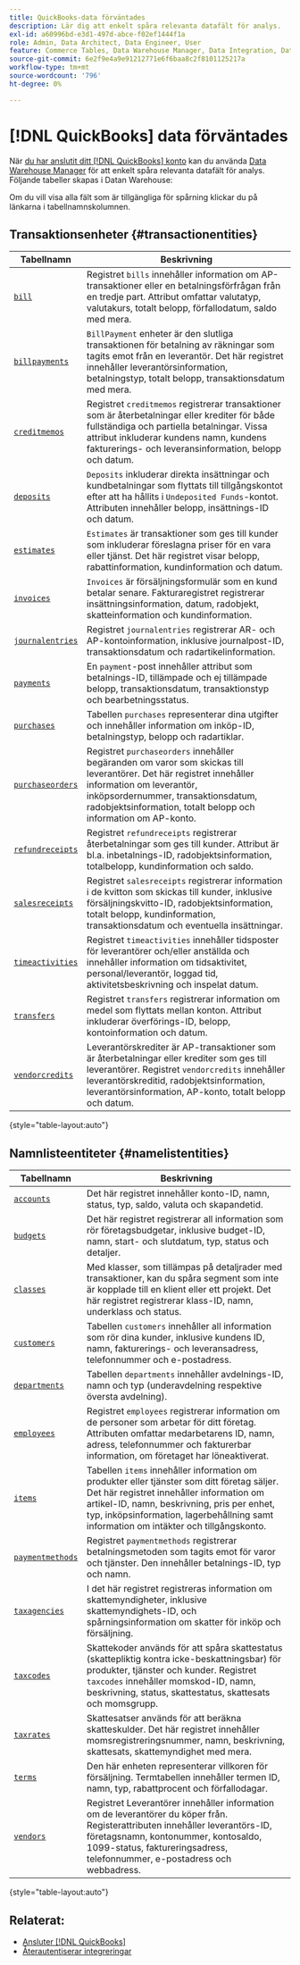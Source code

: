 ```yaml
---
title: QuickBooks-data förväntades
description: Lär dig att enkelt spåra relevanta datafält för analys.
exl-id: a60996bd-e3d1-497d-abce-f02ef1444f1a
role: Admin, Data Architect, Data Engineer, User
feature: Commerce Tables, Data Warehouse Manager, Data Integration, Data Import/Export
source-git-commit: 6e2f9e4a9e91212771e6f6baa8c2f8101125217a
workflow-type: tm+mt
source-wordcount: '796'
ht-degree: 0%

---
```


# [!DNL QuickBooks] data förväntades

När [du har anslutit ditt [!DNL QuickBooks] konto](../../../data-analyst/importing-data/integrations/quickbooks.md) kan du använda [Data Warehouse Manager](../../../data-analyst/data-warehouse-mgr/tour-dwm.md) för att enkelt spåra relevanta datafält för analys. Följande tabeller skapas i Datan Warehouse:

Om du vill visa alla fält som är tillgängliga för spårning klickar du på länkarna i tabellnamnskolumnen.

## Transaktionsenheter {#transactionentities}

| **Tabellnamn** | **Beskrivning** |
|-----|-----|
| [`bill`](https://developer.intuit.com/app/developer/qbo/docs/api/accounting/all-entities/Bill) | Registret `bills` innehåller information om AP-transaktioner eller en betalningsförfrågan från en tredje part. Attribut omfattar valutatyp, valutakurs, totalt belopp, förfallodatum, saldo med mera. |
| [`billpayments`](https://developer.intuit.com/app/developer/qbo/docs/api/accounting/all-entities/BillPayment) | `BillPayment` enheter är den slutliga transaktionen för betalning av räkningar som tagits emot från en leverantör. Det här registret innehåller leverantörsinformation, betalningstyp, totalt belopp, transaktionsdatum med mera. |
| [`creditmemos`](https://developer.intuit.com/app/developer/qbo/docs/api/accounting/all-entities/CreditMemo) | Registret `creditmemos` registrerar transaktioner som är återbetalningar eller krediter för både fullständiga och partiella betalningar. Vissa attribut inkluderar kundens namn, kundens fakturerings- och leveransinformation, belopp och datum. |
| [`deposits`](https://developer.intuit.com/app/developer/qbo/docs/api/accounting/all-entities/Deposit) | `Deposits` inkluderar direkta insättningar och kundbetalningar som flyttats till tillgångskontot efter att ha hållits i `Undeposited Funds`-kontot. Attributen innehåller belopp, insättnings-ID och datum. |
| [`estimates`](https://developer.intuit.com/app/developer/qbo/docs/api/accounting/all-entities/Estimate) | `Estimates` är transaktioner som ges till kunder som inkluderar föreslagna priser för en vara eller tjänst. Det här registret visar belopp, rabattinformation, kundinformation och datum. |
| [`invoices`](https://developer.intuit.com/app/developer/qbo/docs/api/accounting/all-entities/Invoice) | `Invoices` är försäljningsformulär som en kund betalar senare. Fakturaregistret registrerar insättningsinformation, datum, radobjekt, skatteinformation och kundinformation. |
| [`journalentries`](https://developer.intuit.com/app/developer/qbo/docs/api/accounting/all-entities/JournalEntry) | Registret `journalentries` registrerar AR- och AP-kontoinformation, inklusive journalpost-ID, transaktionsdatum och radartikelinformation. |
| [`payments`](https://developer.intuit.com/app/developer/qbo/docs/api/accounting/all-entities/Payment) | En `payment`-post innehåller attribut som betalnings-ID, tillämpade och ej tillämpade belopp, transaktionsdatum, transaktionstyp och bearbetningsstatus. |
| [`purchases`](https://developer.intuit.com/app/developer/qbo/docs/api/accounting/all-entities/Purchase) | Tabellen `purchases` representerar dina utgifter och innehåller information om inköp-ID, betalningstyp, belopp och radartiklar. |
| [`purchaseorders`](https://developer.intuit.com/app/developer/qbo/docs/api/accounting/all-entities/PurchaseOrder) | Registret `purchaseorders` innehåller begäranden om varor som skickas till leverantörer. Det här registret innehåller information om leverantör, inköpsordernummer, transaktionsdatum, radobjektsinformation, totalt belopp och information om AP-konto. |
| [`refundreceipts`](https://developer.intuit.com/app/developer/qbo/docs/api/accounting/all-entities/RefundReceipt) | Registret `refundreceipts` registrerar återbetalningar som ges till kunder. Attribut är bl.a. inbetalnings-ID, radobjektsinformation, totalbelopp, kundinformation och saldo. |
| [`salesreceipts`](https://developer.intuit.com/app/developer/qbo/docs/api/accounting/all-entities/SalesReceipt) | Registret `salesreceipts` registrerar information i de kvitton som skickas till kunder, inklusive försäljningskvitto-ID, radobjektsinformation, totalt belopp, kundinformation, transaktionsdatum och eventuella insättningar. |
| [`timeactivities`](https://developer.intuit.com/app/developer/qbo/docs/api/accounting/all-entities/TimeActivity) | Registret `timeactivities` innehåller tidsposter för leverantörer och/eller anställda och innehåller information om tidsaktivitet, personal/leverantör, loggad tid, aktivitetsbeskrivning och inspelat datum. |
| [`transfers`](https://developer.intuit.com/app/developer/qbo/docs/api/accounting/all-entities/Transfer) | Registret `transfers` registrerar information om medel som flyttats mellan konton. Attribut inkluderar överförings-ID, belopp, kontoinformation och datum. |
| [`vendorcredits`](https://developer.intuit.com/app/developer/qbo/docs/api/accounting/all-entities/VendorCredit) | Leverantörskrediter är AP-transaktioner som är återbetalningar eller krediter som ges till leverantörer. Registret `vendorcredits` innehåller leverantörskreditid, radobjektsinformation, leverantörsinformation, AP-konto, totalt belopp och datum. |

{style="table-layout:auto"}

## Namnlisteentiteter {#namelistentities}

| **Tabellnamn** | **Beskrivning** |
|-----|-----|
| [`accounts`](https://developer.intuit.com/app/developer/qbo/docs/api/accounting/all-entities/Account) | Det här registret innehåller konto-ID, namn, status, typ, saldo, valuta och skapandetid. |
| [`budgets`](https://developer.intuit.com/app/developer/qbo/docs/api/accounting/all-entities/Budget) | Det här registret registrerar all information som rör företagsbudgetar, inklusive budget-ID, namn, start- och slutdatum, typ, status och detaljer. |
| [`classes`](https://developer.intuit.com/app/developer/qbo/docs/api/accounting/all-entities/Class) | Med klasser, som tillämpas på detaljrader med transaktioner, kan du spåra segment som inte är kopplade till en klient eller ett projekt. Det här registret registrerar klass-ID, namn, underklass och status. |
| [`customers`](https://developer.intuit.com/app/developer/qbo/docs/api/accounting/all-entities/Customer) | Tabellen `customers` innehåller all information som rör dina kunder, inklusive kundens ID, namn, fakturerings- och leveransadress, telefonnummer och e-postadress. |
| [`departments`](https://developer.intuit.com/app/developer/qbo/docs/api/accounting/all-entities/Department) | Tabellen `departments` innehåller avdelnings-ID, namn och typ (underavdelning respektive översta avdelning). |
| [`employees`](https://developer.intuit.com/app/developer/qbo/docs/api/accounting/all-entities/Employee) | Registret `employees` registrerar information om de personer som arbetar för ditt företag. Attributen omfattar medarbetarens ID, namn, adress, telefonnummer och fakturerbar information, om företaget har löneaktiverat. |
| [`items`](https://developer.intuit.com/app/developer/qbo/docs/api/accounting/all-entities/Item) | Tabellen `items` innehåller information om produkter eller tjänster som ditt företag säljer. Det här registret innehåller information om artikel-ID, namn, beskrivning, pris per enhet, typ, inköpsinformation, lagerbehållning samt information om intäkter och tillgångskonto. |
| [`paymentmethods`](https://developer.intuit.com/app/developer/qbo/docs/api/accounting/all-entities/PaymentMethod) | Registret `paymentmethods` registrerar betalningsmetoden som tagits emot för varor och tjänster. Den innehåller betalnings-ID, typ och namn. |
| [`taxagencies`](https://developer.intuit.com/app/developer/qbo/docs/api/accounting/all-entities/TaxAgency) | I det här registret registreras information om skattemyndigheter, inklusive skattemyndighets-ID, och spårningsinformation om skatter för inköp och försäljning. |
| [`taxcodes`](https://developer.intuit.com/app/developer/qbo/docs/api/accounting/all-entities/TaxCode) | Skattekoder används för att spåra skattestatus (skattepliktig kontra icke-beskattningsbar) för produkter, tjänster och kunder. Registret `taxcodes` innehåller momskod-ID, namn, beskrivning, status, skattestatus, skattesats och momsgrupp. |
| [`taxrates`](https://developer.intuit.com/app/developer/qbo/docs/api/accounting/all-entities/TaxRate) | Skattesatser används för att beräkna skatteskulder. Det här registret innehåller momsregistreringsnummer, namn, beskrivning, skattesats, skattemyndighet med mera. |
| [`terms`](https://developer.intuit.com/app/developer/qbo/docs/api/accounting/all-entities/Term) | Den här enheten representerar villkoren för försäljning. Termtabellen innehåller termen ID, namn, typ, rabattprocent och förfallodagar. |
| [`vendors`](https://developer.intuit.com/app/developer/qbo/docs/api/accounting/all-entities/Vendor) | Registret Leverantörer innehåller information om de leverantörer du köper från. Registerattributen innehåller leverantörs-ID, företagsnamn, kontonummer, kontosaldo, 1099-status, faktureringsadress, telefonnummer, e-postadress och webbadress. |

{style="table-layout:auto"}

## Relaterat:

* [Ansluter  [!DNL QuickBooks]](../integrations/quickbooks.md)
* [Återautentiserar integreringar](https://experienceleague.adobe.com/docs/commerce-knowledge-base/kb/how-to/mbi-reauthenticating-integrations.html)
